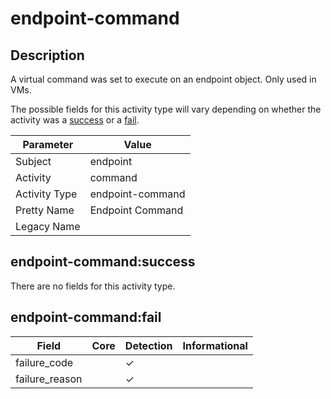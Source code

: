 endpoint-command
================

Description
-----------
A virtual command was set to execute on an endpoint object. Only used in VMs. 

The possible fields for this activity type will vary depending on whether the activity was a [success](#endpoint-commandsuccess) or a [fail](#endpoint-commandfail).

| Parameter     | Value            |
| ------------- | ---------------- |
| Subject       | endpoint         |
| Activity      | command          |
| Activity Type | endpoint-command |
| Pretty Name   | Endpoint Command |
| Legacy Name   |                  |

endpoint-command:success
------------------------

There are no fields for this activity type.


endpoint-command:fail
---------------------

| Field          | Core | Detection | Informational |
| -------------- | ---- | --------- | ------------- |
| failure_code   |      | &#10003;  |               |
| failure_reason |      | &#10003;  |               |